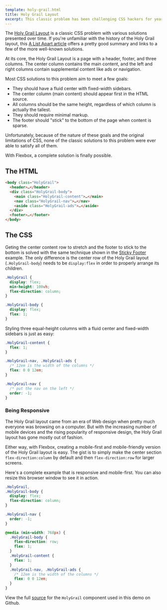 ```yaml
---
template: holy-grail.html
title: Holy Grail Layout
excerpt: This classic problem has been challenging CSS hackers for years, yet none of the historical solutions have fully solved it. With Flexbox, it's finally possible.
---
```


The [Holy Grail Layout](http://en.wikipedia.org/wiki/Holy_Grail_(web_design)) is a classic CSS problem with various solutions presented over time. If you're unfamiliar with the history of the Holy Grail layout, this [A List Apart article](http://alistapart.com/article/holygrail) offers a pretty good summary and links to a few of the more well-known solutions.

At its core, the Holy Grail Layout is a page with a header, footer, and three columns. The center column contains the main content, and the left and right columns contain supplemental content like ads or navigation.

Most CSS solutions to this problem aim to meet a few goals:

- They should have a fluid center with fixed-width sidebars.
- The center column (main content) should appear first in the HTML source.
- All columns should be the same height, regardless of which column is actually the tallest.
- They should require minimal markup.
- The footer should "stick" to the bottom of the page when content is sparse.

Unfortunately, because of the nature of these goals and the original limitations of CSS, none of the classic solutions to this problem were ever able to satisfy all of them.

With Flexbox, a complete solution is finally possible.

## The HTML

```html
<body class="HolyGrail">
  <header>…</header>
  <div class="HolyGrail-body">
    <main class="HolyGrail-content">…</main>
    <nav class="HolyGrail-nav">…</nav>
    <aside class="HolyGrail-ads">…</aside>
  </div>
  <footer>…</footer>
</body>
```

## The CSS

Geting the center content row to stretch and the footer to stick to the bottom is solved with the same technique shown in the [Sticky Footer](../sticky-footer/) example. The only difference is the center row of the Holy Grail layout (`.HolyGrail-body`) needs to be `display:flex` in order to properly arrange its children.

```css
.HolyGrail {
  display: flex;
  min-height: 100vh;
  flex-direction: column;
}

.HolyGrail-body {
  display: flex;
  flex: 1;
}
```

Styling three equal-height columns with a fluid center and fixed-width sidebars is just as easy:

```css
.HolyGrail-content {
  flex: 1;
}

.HolyGrail-nav, .HolyGrail-ads {
  /* 12em is the width of the columns */
  flex: 0 0 12em;
}

.HolyGrail-nav {
  /* put the nav on the left */
  order: -1;
}
```

### Being Responsive

The Holy Grail layout came from an era of Web design when pretty much everyone was browsing on a computer. But with the increasing number of mobile devices and the rising popularity of responsive design, the Holy Grail layout has gone mostly out of fashion.

Either way, with Flexbox, creating a mobile-first and mobile-friendly version of the Holy Grail layout is easy. The gist is to simply make the center section `flex-direction:column` by default and then `flex-direction:row` for larger screens.

Here's a complete example that is responsive and mobile-first. You can also resize this browser window to see it in action.

```css
.HolyGrail,
.HolyGrail-body {
  display: flex;
  flex-direction: column;
}

.HolyGrail-nav {
  order: -1;
}

@media (min-width: 768px) {
  .HolyGrail-body {
    flex-direction: row;
    flex: 1;
  }
  .HolyGrail-content {
    flex: 1;
  }
  .HolyGrail-nav, .HolyGrail-ads {
    /* 12em is the width of the columns */
    flex: 0 0 12em;
  }
}
```

View the full [source](https://github.com/philipwalton/solved-by-flexbox/blob/master/assets/css/components/holy-grail.css) for the `HolyGrail` component used in this demo on Github.
